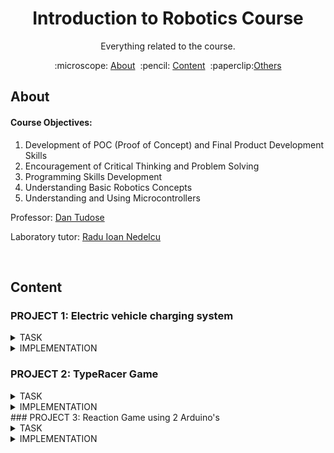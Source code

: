 <h1 align="center" style="font-size:20">
Introduction to Robotics Course
</h1>

<p align="center">
Everything related to the course.
</p>

<p align="center">
  :microscope: <a href="#about">About</a>&#160;
  :pencil: <a href="#content">Content</a>&#160;
  :paperclip:<a href="#resources">Others</a>
</p>

## About

#### Course Objectives:
1. Development of POC (Proof of Concept) and Final Product Development Skills
2. Encouragement of Critical Thinking and Problem Solving
3. Programming Skills Development
4. Understanding Basic Robotics Concepts
5. Understanding and Using Microcontrollers

Professor: [Dan Tudose](https://github.com/dantudose)

Laboratory tutor: [Radu Ioan Nedelcu](https://github.com/Pepi100)

</br>

## Content

### PROJECT 1: Electric vehicle charging system
<details>
<summary>TASK</summary> 
 
  
<img src="Tema1/Tema1/Media Tema1/Screenshot 2024-10-23 210012.png" align="right" alt="Diagram" width="400">



#### Components Used

- 4x LEDs (to simulate the percentage of charge)
- 1x RGB LED (for free or busy status)
- 2x Buttons (for charging start and stop charging)
- 9x Resistors (6x 220/330ohm, 2x 1K)
- Breadboard
- Connecting Lines

</br>
</br>
</br>

#### Technical Task

The RGB LED represents the availability of the station. If the station is free, the LED will be green, and if the station is occupied, it will turn red.
The simple LEDs represent the degree of battery charge, which we will simulate through a progressive loader (L1 = 25%, L2 = 50%, L3 = 75%, L4 = 100%). The loader is charged by successively lighting up the LEDs, at a fixed interval of 3s. The LED that signifies the current percentage of charge will have a flashing state, the LEDs behind it being lit continuously, and the others turned off.
Short pressing the start button will start charging. Pressing this button while charging will not do anything.
Long pressing the stop button will forcibly stop charging and reset the station to the free state. Pressing this button while the station is free will not do anything.

</br>
</br>
</br>

</details>

<details>
<summary>IMPLEMENTATION</summary> 

</br>

[Virtual Simulation](https://wokwi.com/projects/412636711576299521)
</br>

[Code](https://github.com/KanekiLor/Robotics/blob/main/Tema1/Tema1/src/main.c)
</br>

[Video of the physical setup](https://github.com/KanekiLor/Robotics/blob/main/Tema1/Tema1/Media%20Tema1/Robotica-Tema-1.mp4)
</br>

#### Photo Gallery

<div align="center">
  <img src="https://github.com/KanekiLor/Robotics/blob/main/Tema1/Tema1/Media%20Tema1/Xl6Uqsf.jpeg" alt="Image 1" width="300">
  <img src="https://github.com/KanekiLor/Robotics/blob/main/Tema1/Tema1/Media%20Tema1/bqEjFGb.jpeg" alt="Image 2" width="300"> 
</div>

</br>
</br>
</details>

### PROJECT 2: ⁠TypeRacer Game

<details>
<summary>TASK</summary> 
 
  
<img src="https://github.com/calinfrunzeanu/Introduction-to-Robotics/blob/main/folder/project%202/images/project%202%20(1).jpg" align="right" alt="Diagram" width="400">

#### Description

In this theme you will create a game similar to TypeRacer.

</br>

#### Components Used

- Arduino UNO (ATmega328P microcontroller)
- 1x RGB LED (to signal if the correct word is misspelled or not)
- 2x Buttons (for round start/stop and difficulty selection)
- 5x Resistors (3x 220/330 ohm, 2x 1000 ohm)
- Breadboard
- Connecting threads

</br>

#### Technical Task

RGB LED - Status indicator:

In the sleep state, the LED will be white.
When the start button is pressed, the LED will flash for 3 seconds, indicating a countdown until the start of the round.
During a round: The LED will be green if the text entered is correct and will turn red if there is an error.
(1p) Start/Stop button:

Sleep Mode: If the game is paused, pressing the button initiates a new round after a 3-second countdown.
During a round: If the round is active, pressing the button will stop it immediately.
(1p) Difficulty button:

The difficulty button controls the speed at which words appear and can only be used in idle mode.
With each press, the difficulty changes by cycling between: (Easy, Medium, Hard).
When changing the difficulty, a message is sent via serial: "Easy/Medium/Hard mode on!".
For handling button presses, use debouncing and interrupts. Timers will be used to set the frequency of occurrence of words. A useful site, which also includes a video on using interrupts and timers in Arduino, is available here.
(3p) Word generation:

A word dictionary will be created.
During a round, the words will be displayed in the terminal in a random order.
If the current word was spelled correctly, a new word will be displayed immediately. If not, a new word will appear after the time interval set by the difficulty.
To generate random numbers, you must use the random() function.
(1p) Other observations:

The allotted time for a round is 30 seconds.
At the end of each round, the terminal will display how many words were spelled correctly.
</br>
</br>
</br>

</details>

<details>
<summary>IMPLEMENTATION</summary> 

</br>

[Virtual Simulation](https://wokwi.com/projects/413755217734885377)
</br>

[Code](https://github.com/KanekiLor/Robotics/blob/main/Tema2%20-%20Cristache%20Rares-Stefan/Tema2/src/main.cpp)
</br>

[Video of the physical setup](https://imgur.com/a/demonstratie-robot-typewriter-Cwh2F4E)
</br>

#### Photo Gallery

<div align="center" style="display: grid; grid-template-columns: repeat(auto-fit, minmax(150px, 1fr)); gap: 10px; max-width: 450px;">
  <img src="https://github.com/calinfrunzeanu/Introduction-to-Robotics/blob/main/folder/project%202/images/project%202%20(2).jpg" alt="Image 1" width="250" height="250" style="object-fit: cover;">
  <img src="https://github.com/calinfrunzeanu/Introduction-to-Robotics/blob/main/folder/project%202/images/project%202%20(3).jpg" alt="Image 2" width="250" height="250" style="object-fit: cover;">
  <img src="https://github.com/calinfrunzeanu/Introduction-to-Robotics/blob/main/folder/project%202/images/project%202%20(4).jpg" alt="Image 3" width="250" height="250" style="object-fit: cover;">
  <img src="https://github.com/calinfrunzeanu/Introduction-to-Robotics/blob/main/folder/project%202/images/project%202%20(5).jpg" alt="Image 4" width="250" height="250" style="object-fit: cover;">
  <img src="https://github.com/calinfrunzeanu/Introduction-to-Robotics/blob/main/folder/project%202/images/project%202%20(6).jpg" alt="Image 5" width="250" height="250" style="object-fit: cover;">
  <img src="https://github.com/calinfrunzeanu/Introduction-to-Robotics/blob/main/folder/project%202/images/project%202%20(7).jpg" alt="Image 6" width="250" height="250" style="object-fit: cover;">
</div>

</br>
</br>
</details>
### PROJECT 3: ⁠Reaction Game using 2 Arduino's
<details>
<summary>TASK</summary> 
 
  
<img src="https://github.com/KanekiLor/Robotics/blob/main/Tema%203/Media/circ-virtual.png" align="right" alt="Diagram" width="400">

#### Description

In this theme you will create a game of reactions for 2 players.

</br>

#### Components Used

- 2x Arduino UNO (ATmega328P microcontroller)
- 2x RGB LED (to indicate which color to press)
- 7x Buttons ( 1 for round start/stop and to play)
- 16x Resistors (220/330 ohm)
- 2x Breadboard, 2x MiniBreadboards
- 1x LCD
- 1x Servomotor
- 1x Potentiometer
- Connecting threads

</br>

#### Technical Task

Initialization
The game begins by displaying a welcome message on the LCD. Pressing a button triggers the start of the game.

To start the game, the start button can be implemented in a flexible manner, allowing students to choose one of the following options:

In this variant, the game starts when any button is pressed.
Specific Button Starts the Game - A specific button, clearly marked on the breadboard, is designated to start the game.
A Dedicated 7th Button - An additional button, exclusively for starting the game, can be added.
Round Progression
Each player has three buttons, each associated with an LED of a different color, and a 4th RGB LED.
During each round, one player is the active player.
The active player's RGB LED lights up in a color corresponding to one of their buttons. The player must press the button corresponding to the RGB LED's color as quickly as possible to earn points. The faster they react, the more points they receive.
At the end of a round, the LCD displays the updated score of both players.
Throughout the game, the LCD will show each player's score.

Game Timing and Conclusion
The servo motor rotates throughout the game, indicating progress. A full rotation of the servo motor marks the end of the game (you decide how fast it moves).
At the end, the LCD displays the winner's name and the final score for a few seconds, then returns to the start screen with the welcome message.
</br>
</br>
</br>

</details>

<details>
<summary>IMPLEMENTATION</summary> 

</br>

[Virtual Simulation](https://www.tinkercad.com/things/2ZqWAxfCucP/editel?lessonid=EFU6PEHIXGFUR1J&projectid=OGK4Q7VL20FZRV9&collectionid=OMOZACHJ9IR8LRE&title=Editing%20Components#/lesson-viewer)
</br>

[Code Master](https://github.com/KanekiLor/Robotics/blob/main/Tema%203/Master/src/main.cpp)
[Code Master](https://github.com/KanekiLor/Robotics/blob/main/Tema%203/Slave/src/main.cpp)
</br>

[Video of the physical setup](https://imgur.com/a/yZawR92)
</br>

#### Photo Gallery

<div align="center" style="display: grid; grid-template-columns: repeat(auto-fit, minmax(150px, 1fr)); gap: 10px; max-width: 450px;">
  <img src="https://github.com/KanekiLor/Robotics/blob/main/Tema%203/Media/1.jpg" alt="Image 1" width="250" height="250" style="object-fit: cover;">
  <img src="https://github.com/KanekiLor/Robotics/blob/main/Tema%203/Media/2.jpg" alt="Image 2" width="250" height="250" style="object-fit: cover;">
  <img src="https://github.com/KanekiLor/Robotics/blob/main/Tema%203/Media/3.jpg" alt="Image 3" width="250" height="250" style="object-fit: cover;">
  <img src="https://github.com/KanekiLor/Robotics/blob/main/Tema%203/Media/4.jpg" alt="Image 4" width="250" height="250" style="object-fit: cover;">


</br>
</br>
</details>
